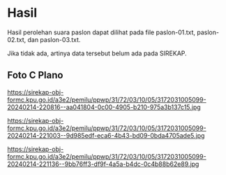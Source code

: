 # Hasil

Hasil perolehan suara paslon dapat dilihat pada file paslon-01.txt, paslon-02.txt, dan paslon-03.txt.

Jika tidak ada, artinya data tersebut belum ada pada SIREKAP.

## Foto C Plano

https://sirekap-obj-formc.kpu.go.id/a3e2/pemilu/ppwp/31/72/03/10/05/3172031005099-20240214-220816--aa041804-0c00-4905-b210-975a3b137c15.jpg

https://sirekap-obj-formc.kpu.go.id/a3e2/pemilu/ppwp/31/72/03/10/05/3172031005099-20240214-221003--9d985edf-eca6-4b43-bd09-0bda4705ade5.jpg

https://sirekap-obj-formc.kpu.go.id/a3e2/pemilu/ppwp/31/72/03/10/05/3172031005099-20240214-221136--9bb76ff3-df9f-4a5a-b4dc-0c4b88b62e89.jpg
